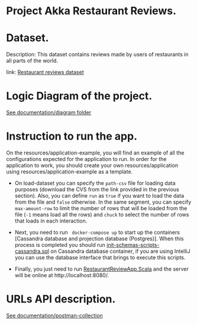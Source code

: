 # Project Akka Restaurant Reviews.

# Dataset.
Description: This dataset contains reviews made by users of restaurants in all parts of the world.

link:
[Restaurant reviews dataset](https://www.kaggle.com/datasets/fahadsyed97/restaurant-reviews)

# Logic Diagram of the project.
[See documentation/diagram folder](documentation/diagram)

# Instruction to run the app.
On the resources/application-example, you will find an example of all the configurations expected for the application to
run. In order for the application to work, you should create your own resources/application using resources/application-example as a template.

-  On load-dataset you can specify the ``path-csv`` file for loading data purposes (download the CVS from the link
  provided in the previous section). Also, you can define ``run`` as ``true`` if you want to load the data from the 
  file and ``false`` otherwise. In the same segment, you can specify ``max-amount-row`` to limit the number of rows
  that will be loaded from the file (``-1`` means load all the rows) and ``chuck`` to select the number of rows that 
  loads in each interaction. 


- Next, you need to run `` docker-compose up`` to start up the containers [Cassandra database and projection database (Postgres)].
  When this process is completed you should run [init-schemas-scripts-cassandra.sql](db-scripts/init-schemas-scripts-cassandra.sql) 
  on Cassandra database container, if you are using IntelliJ you can use the database interface that brings to execute this scripts.


- Finally, you just need to run [RestaurantReviewApp.Scala](src/main/scala/com/vgomez/app/app/RestaurantReviewApp.scala) and the
  server will be online at http://localhost:8080/.

# URLs API description.
[See documentation/postman-collection](documentation/postman-collection)